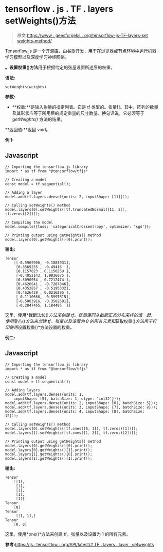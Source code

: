 # tensorflow . js . TF . layers setWeights()方法

> 原文:[https://www . geesforgeks . org/tensorflow-js-TF-layers-set weights-method/](https://www.geeksforgeeks.org/tensorflow-js-tf-layers-setweights-method/)

Tensorflow.js 是一个开源库，由谷歌开发，用于在浏览器或节点环境中运行机器学习模型以及深度学习神经网络。

**。设置权重()方法**用于根据给定的张量设置所述层的权重。

**语法:**

```
setWeights(weights)
```

**参数:**

*   **权重:**是输入张量的指定列表。它是 tf 类型的。张量[]。其中，阵列的数量及其形状应等于所用层的规定重量的尺寸数量。换句话说，它必须等于 *getWeights()* 方法的结果。

**返回值:**返回 void。

**例 1:**

## Javascript

```
// Importing the tensorflow.js library
import * as tf from "@tensorflow/tfjs"

// Creating a model
const model = tf.sequential();

// Adding a layer
model.add(tf.layers.dense({units: 2, inputShape: [11]}));

// Calling setWeights() method
model.layers[0].setWeights([tf.truncatedNormal([11, 2]), tf.zeros([2])]);

// Compiling the model
model.compile({loss: 'categoricalCrossentropy', optimizer: 'sgd'});

// Printing output using getWeights() method
model.layers[0].getWeights()[0].print();
```

**输出:**

```
Tensor
    [[-0.5969906, -0.1883931],
     [0.8569255 , -0.49416  ],
     [0.1157023 , 0.1150239 ],
     [-0.4052143, 1.9936075 ],
     [0.3090054 , 0.7212474 ],
     [0.4626641 , -0.7287846],
     [0.4352857 , -0.5195332],
     [0.4626429 , 0.0216295 ],
     [-0.1110666, -0.5997615],
     [-0.5083916, -0.3582681],
     [-0.2847465, 1.184485  ]]
```

这里，使用*截断法线()*方法来创建 tf。张量连同从截断正态分布采样的值一起，使用*零点()*方法来创建 tf。张量以及设置为 0 的所有元素和*获取权重()*方法用于打印使用*设置权重()*方法设置的权重。

**例二:**

## Javascript

```
// Importing the tensorflow.js library
import * as tf from "@tensorflow/tfjs"

// Creating a model
const model = tf.sequential();

// Adding layers
model.add(tf.layers.dense({units: 1, 
    inputShape: [5], batchSize: 1, dtype: 'int32'}));
model.add(tf.layers.dense({units: 2, inputShape: [6], batchSize: 5}));
model.add(tf.layers.dense({units: 3, inputShape: [7], batchSize: 8}));
model.add(tf.layers.dense({units: 4, inputShape: [8], batchSize: 12}));

// Calling setWeights() method
model.layers[0].setWeights([tf.ones([5, 1]), tf.zeros([1])]);
model.layers[1].setWeights([tf.ones([1, 2]), tf.zeros([2])]);

// Printing output using getWeights() method
model.layers[0].getWeights()[0].print();
model.layers[0].getWeights()[1].print();
model.layers[1].getWeights()[0].print();
model.layers[1].getWeights()[1].print();
```

**输出:**

```
Tensor
    [[1],
     [1],
     [1],
     [1],
     [1]]
Tensor
    [0]
Tensor
     [[1, 1],]
Tensor
    [0, 0]
```

这里，使用*one()*方法来创建 tf。张量以及设置为 1 的所有元素。

**参考:**[https://js . tensorflow . org/API/latest/# TF . layers . layer . setweights](https://js.tensorflow.org/api/latest/#tf.layers.Layer.setWeights)